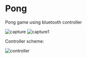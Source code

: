 # Pong
Pong game using bluetooth controller

![capture](https://user-images.githubusercontent.com/20361302/38145158-38b8f40e-3448-11e8-9711-8ffcaf9fbd46.PNG)
![capture1](https://user-images.githubusercontent.com/20361302/38145201-6d9d0d40-3448-11e8-8c3a-9de6f82e3f9e.PNG)

Controller scheme:

![controller](https://user-images.githubusercontent.com/20361302/38145192-6380d134-3448-11e8-9c25-9f9e5df304e9.PNG)
